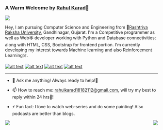 ### A Warm Welcome by [Rahul Karad](https://karad1818.github.io/portfolio/)👋
![](https://komarev.com/ghpvc/?username=karad1818&color=green)


Hey, I am pursuing Computer Science and Engineering from 🚀[Rashtriya Raksha University](https://rru.ac.in), Gandhinagar, Gujarat. I'm a Competitive programmer as well as Web🕸 developer working with Python and Database connectivities; along with HTML, CSS, Bootstrap for frontend portion. I'm currently developing my interest towards Machine learning and also Reinforcement Learning☠.


<!-- display the social media buttons in your README -->

[![alt text][2.1]][2]
[![alt text][3.1]][3]
[![alt text][4.1]][4]
[![alt text][5.1]][5]

<!-- icons with padding -->

[2.1]: https://i.imgur.com/ooBsFft.png?1 (telegram icon with padding)
[3.1]: https://i.imgur.com/ir61YD3.png?1 (Linkedin icon with padding)
[4.1]: https://i.imgur.com/UUdA2GF.png?1 (Leetcode icon with padding)
[5.1]: https://i.ibb.co/syFNSHK/codeforces.png (codeforces icon with padding)
[6.1]: http://i.imgur.com/0o48UoR.png (github icon with padding)

<!-- links to your social media accounts -->
<!-- update these accordingly -->

[2]: https://t.me/karad1818
[3]: https://www.linkedin.com/in/rahul-karad-978246194/
[4]: https://leetcode.com/Karad_1818/
[5]: https://codeforces.com/profile/Karad_1818
[6]: http://www.github.com/karad1818


<!-- <a href="https://imgur.com/ilzOXDw"><img align="right" src="https://i.imgur.com/ilzOXDw.gif" title="source: imgur.com" /></a> -->
*******
- 💬 Ask me anything!
     Always ready to help!🤩

- 📫 How to reach me: 
rahulkarad18182112@gmail.com, will try my best to reply within 24 hrs🏁!


- ⚡ Fun fact: I love to watch web-series and do some painting! Also podcasts are better than blogs.
<div>
<img align="left" src="https://github-readme-stats.vercel.app/api?username=karad1818&show_icons=true&hide_border=true&icon_color=5CFF33">
<img align="right" src="https://github-readme-stats.vercel.app/api/top-langs/?username=karad1818&hide_border=true&hide=javascript,html">
</div>

